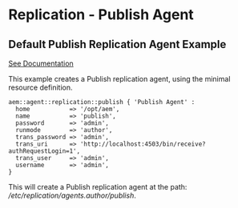 # Replication - Publish Agent

## Default Publish Replication Agent Example

[See Documentation](https://docs.adobe.com/docs/en/aem/6-2/deploy/configuring/replication.html#Configuring%20your%20Replication%20Agents)

This example creates a Publish replication agent, using the minimal resource definition.

~~~ puppet
aem::agent::replication::publish { 'Publish Agent' :
  home           => '/opt/aem',
  name           => 'publish',
  password       => 'admin',
  runmode        => 'author',
  trans_password => 'admin',
  trans_uri      => 'http://localhost:4503/bin/receive?authRequestLogin=1',
  trans_user     => 'admin',
  username       => 'admin',
}
~~~

This will create a Publish replication agent at the path: _/etc/replication/agents.author/publish_.
